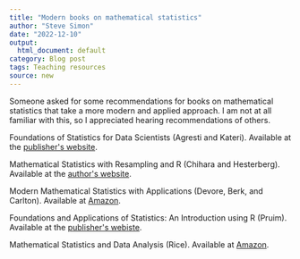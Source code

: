 ```yaml
---
title: "Modern books on mathematical statistics"
author: "Steve Simon"
date: "2022-12-10"
output:
  html_document: default
category: Blog post
tags: Teaching resources
source: new
---
```


Someone asked for some recommendations for books on mathematical statistics that take a more modern and applied approach. I am not at all familiar with this, so I appreciated hearing recommendations of others.

<!---more--->

Foundations of Statistics for Data Scientists (Agresti and Kateri). Available at the [publisher's website][agr1].

Mathematical Statistics with Resampling and R (Chihara and Hesterberg). Available at the [author's website][chi1].

Modern Mathematical Statistics with Applications (Devore, Berk, and Carlton). Available at [Amazon][dev1].

Foundations and Applications of Statistics: An Introduction using R (Pruim). Available at the [publisher's webiste][pru1].

Mathematical Statistics and Data Analysis (Rice). Available at [Amazon][ric1].

[agr1]: https://www.routledge.com/Foundations-of-Statistics-for-Data-Scientists-With-R-and-Python/Agresti-Kateri/p/book/9780367748456

[chi1]: https://sites.google.com/site/chiharahesterberg/home

[dev1]: https://www.amazon.com/Mathematical-Statistics-Analysis-Available-Enhanced/dp/0534399428

[pru1]: https://www.ams.org/publications/authors/books/postpub/amstext-13

[ric1]: https://www.amazon.com/Mathematical-Statistics-Analysis-Available-Enhanced/dp/0534399428
